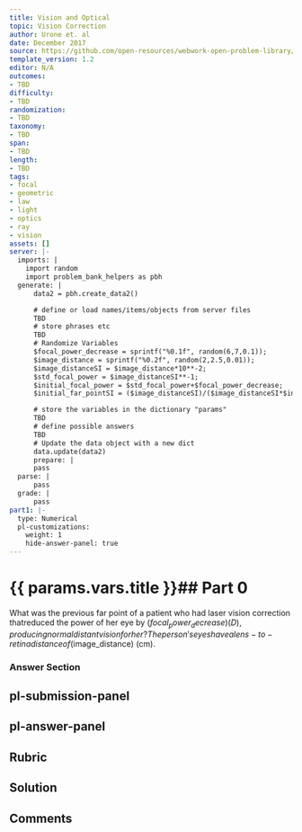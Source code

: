 ```yaml
---
title: Vision and Optical
topic: Vision Correction
author: Urone et. al
date: December 2017
source: https://github.com/open-resources/webwork-open-problem-library/tree/master/Contrib/BrockPhysics/College_Physics_Urone/26.Vision_and_Optical/26-02.Vision_Correction/NU_U17_26_02_005.pg
template_version: 1.2
editor: N/A
outcomes:
- TBD
difficulty:
- TBD
randomization:
- TBD
taxonomy:
- TBD
span:
- TBD
length:
- TBD
tags:
- focal
- geometric
- law
- light
- optics
- ray
- vision
assets: []
server: |-
  imports: |
    import random
    import problem_bank_helpers as pbh
  generate: |
      data2 = pbh.create_data2()

      # define or load names/items/objects from server files
      TBD
      # store phrases etc
      TBD
      # Randomize Variables
      $focal_power_decrease = sprintf("%0.1f", random(6,7,0.1));
      $image_distance = sprintf("%0.2f", random(2,2.5,0.01));
      $image_distanceSI = $image_distance*10**-2;
      $std_focal_power = $image_distanceSI**-1;
      $initial_focal_power = $std_focal_power+$focal_power_decrease;
      $initial_far_pointSI = ($image_distanceSI)/($image_distanceSI*$initial_focal_power-1);

      # store the variables in the dictionary "params"
      TBD
      # define possible answers
      TBD
      # Update the data object with a new dict
      data.update(data2)
      prepare: |
      pass
  parse: |
      pass
  grade: |
      pass
part1: |-
  type: Numerical
  pl-customizations:
    weight: 1
    hide-answer-panel: true
---
```


# {{ params.vars.title }}## Part 0 
What was the previous far point of a patient who had laser vision correction thatreduced the power of her eye by ($focal_power_decrease) (D), producing normal distant vision for her? The person's eyes have a lens-to-retina distance of ($image_distance) (cm). 


### Answer Section 


## pl-submission-panel 


## pl-answer-panel 


## Rubric 


## Solution 


## Comments 


